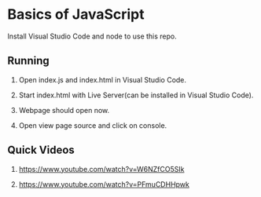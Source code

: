 # Basics of JavaScript

Install Visual Studio Code and node to use this repo.

## Running
1) Open index.js and index.html in Visual Studio Code. 

2) Start index.html with Live Server(can be installed in Visual Studio Code).

3) Webpage should open now.

4) Open view page source and click on console.

## Quick Videos

1) https://www.youtube.com/watch?v=W6NZfCO5SIk

2) https://www.youtube.com/watch?v=PFmuCDHHpwk